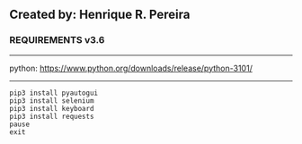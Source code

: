## Created by: Henrique R. Pereira

### REQUIREMENTS v3.6
<hr>

python: https://www.python.org/downloads/release/python-3101/

<hr>

```
pip3 install pyautogui
pip3 install selenium
pip3 install keyboard
pip3 install requests
pause
exit
```


